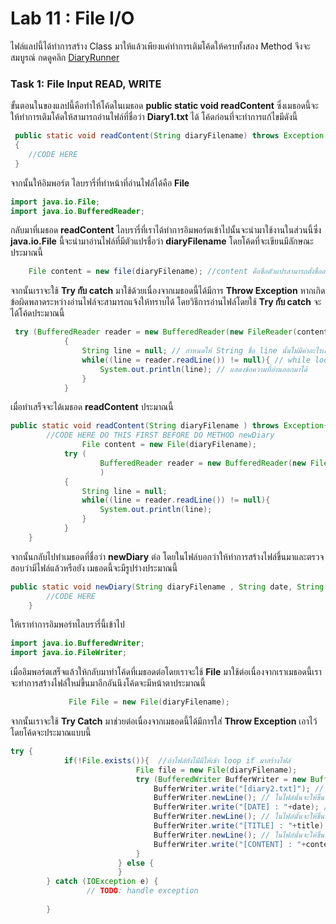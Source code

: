 
# Lab 11 : File I/O
ไฟล์แลปนี้ได้ทำการสร้าง Class มาให้แล้วเพียงแค่ทำการเติมโค้ดให้ครบทั้งสอง Method จึงจะสมบูรณ์ กดดูคลิก [DiaryRunner](https://github.com/SunatP/Java/blob/master/File%20IO(Extra)/DiaryRunner.java) </br>


### Task 1: File Input READ, WRITE  </br>

ขั้นตอนในของแลปนี้คือทำให้โค้ดในเมธอด **public static void readContent** ซึ่งเมธอดนี้จะให้ทำการเติมโค้ดให้สามารถอ่านไฟล์ที่ชื่อว่า **Diary1.txt** ได้ โค้ดก่อนที่จะทำการแก้ไขมีดังนี้

```java
 public static void readContent(String diaryFilename) throws Exception
 {
    //CODE HERE
 }
```
จากนั้นให้อิมพอร์ต ไลบรารี่ที่ทำหน้าที่อ่านไฟล์ได้คือ **File** </br> 

```java
import java.io.File;
import java.io.BufferedReader;
```
กลับมาที่เมธอด **readContent** ไลบรารี่ที่เราได้ทำการอิมพอร์ตเข้าไปนั้นจะนำมาใช้งานในส่วนนี้ซึ่ง **java.io.File** นี้จะนำมาอ่านไฟล์ที่มีตัวแปรชื่อว่า **diaryFilename**
โดยโค้ดที่จะเขียนมีลักษณะประมาณนี้
```java
    File content = new file(diaryFilename); //content คือชื่อตัวแปรสามารถตั้งชื่ออะไรก็ได้
```
จากนั้นเราจะใช้ **Try กับ catch** มาใช้ด้วยเนื่องจากเมธอดนี้ได้มีการ **Throw Exception** หากเกิดข้อผิดพลาดระหว่างอ่านไฟล์จะสามารถแจ้งให้ทราบได้
โดยวิธีการอ่านไฟล์โดยใช้ **Try กับ catch** จะได้โค้ดประมาณนี้
```java
 try (BufferedReader reader = new BufferedReader(new FileReader(content))) //try ตัวนี้นำมาอ่านไฟล์โดยใช้ Bufferreader เพื่อนำไฟล์ที่อ่านค่าได้มาเก็บค่าไว้ก่อน
            {
                String line = null; // กำหนดให้ String ชื่อ line นั้นไม่มีค่าอะไรเลย
                while((line = reader.readLine()) != null){ // while loop ตัวนี้จะทำการอ่านค่าไปเรื่อยๆโดยใช้ line ที่เป็นสตริงมาเป็นตัวอ่านข้อความจนเสร็จ
                    System.out.println(line); // แสดงข้อความที่อ่านออกมาได้
                }
            }
```

เมื่อทำเสร็จจะได้เมธอด **readContent** ประมาณนี้
```java
public static void readContent(String diaryFilename ) throws Exception{
		//CODE HERE DO THIS FIRST BEFORE DO METHOD newDiary
                File content = new File(diaryFilename);
            try (
                    BufferedReader reader = new BufferedReader(new FileReader(content))
                    )
            {
                String line = null;
                while((line = reader.readLine()) != null){
                    System.out.println(line);
                }
            }
	}
```
จากนั้นกลับไปทำเมธอดที่ชื่อว่า **newDiary** ต่อ โดยในไฟล์บอกว่าให้ทำการสร้างไฟล์ขึ้นมาและตรวจสอบว่ามีไฟล์แล้วหรือยัง เมธอดนี้จะมีรูปร่างประมาณนี้
```java
public static void newDiary(String diaryFilename , String date, String title, String content) throws Exception{
		//CODE HERE
	}
```
ให้เราทำการอิมพอร์ทไลบรารี่นี้เข้าไป
```java
import java.io.BufferedWriter;
import java.io.FileWriter;
```
เมื่ออิมพอร์ตเสร็จแล้วให้กลับมาทำโค้ดที่เมธอดต่อโดยเราจะใช้ **File** มาใช้ต่อเนื่องจากเราเมธอดนี้เราจะทำการสร้างไฟล์ใหม่ขึ้นมาอีกอันนึงโค้ดจะมีหน้าตาประมาณนี้
```java
             File File = new File(diaryFilename);
```
จากนั้นเราจะใช้ **Try Catch** มาช่วยต่อเนื่องจากเมธอดนี้ได้มีการใส่ **Throw Exception** เอาไว้โดยโค้ดจะประมาณแบบนี้
```java
try {
			if(!File.exists()){  //ถ้าไฟล์ยังไม่ีมีให้เข้า loop if มาสร้างไฟล์
                            File file = new File(diaryFilename);
                            try (BufferedWriter BufferWriter = new BufferedWriter(new FileWriter(file,false))) { // ใช้ bufferwriter มาเขียนไฟล์หากไฟล์ไม่มี
                                BufferWriter.write("[diary2.txt]"); // สร้างไฟล์ชื่อ diary2.txt
                                BufferWriter.newLine(); // ในไฟล์นั้นจะให้ขึ้นบรรทัดใหม่
                                BufferWriter.write("[DATE] : "+date); // ใส่ข้อความวันที่ลงไป
                                BufferWriter.newLine(); // ในไฟล์นั้นจะให้ขึ้นบรรทัดใหม่
                                BufferWriter.write("[TITLE] : "+title); // ใส่ไตเติ้ลลงไป
                                BufferWriter.newLine(); // ในไฟล์นั้นจะให้ขึ้นบรรทัดใหม่
                                BufferWriter.write("[CONTENT] : "+content); // ใส่เนื้อหาลงไป
                            }
                        } else {
                        }
		} catch (IOException e) {
                 // TODO: handle exception
                 
		}
```
